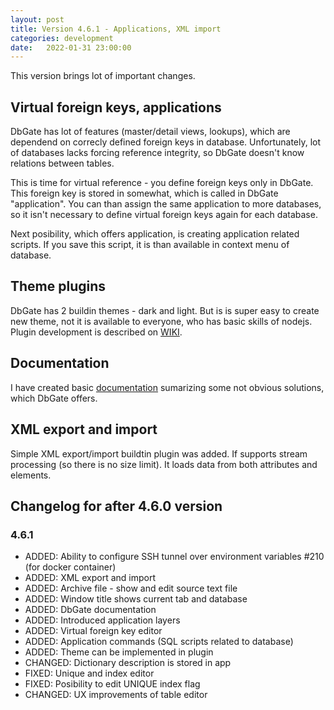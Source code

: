 ```yaml
---
layout: post
title: Version 4.6.1 - Applications, XML import
categories: development
date:   2022-01-31 23:00:00
---
```


This version brings lot of important changes.

## Virtual foreign keys, applications
DbGate has lot of features (master/detail views, lookups), which are dependend on correcly defined foreign keys in database. Unfortunately, lot of databases lacks forcing reference integrity, so DbGate doesn't know relations between tables.

This is time for virtual reference - you define foreign keys only in DbGate. This foreign key is stored in somewhat, which is called in DbGate "application". You can than assign the same application to more databases, so it isn't necessary to define virtual foreign keys again for each database.

Next posibility, which offers application, is creating application related scripts. If you save this script, it is than available in context menu of database.

## Theme plugins
DbGate has 2 buildin themes - dark and light. But is is super easy to create new theme, not it is available to everyone, who has basic skills of nodejs. Plugin development is described on [WIKI](https://github.com/dbgate/dbgate/wiki/Plugin-development).

## Documentation
I have created basic [documentation](https://github.com/dbgate/dbgate/wiki/) sumarizing some not obvious solutions, which DbGate offers. 

## XML export and import
Simple XML export/import buildtin plugin was added. If supports stream processing (so there is no size limit). It loads data from both attributes and elements.

## Changelog for after 4.6.0 version

### 4.6.1
- ADDED: Ability to configure SSH tunnel over environment variables #210 (for docker container)
- ADDED: XML export and import
- ADDED: Archive file - show and edit source text file
- ADDED: Window title shows current tab and database
- ADDED: DbGate documentation
- ADDED: Introduced application layers
- ADDED: Virtual foreign key editor
- ADDED: Application commands (SQL scripts related to database)
- ADDED: Theme can be implemented in plugin
- CHANGED: Dictionary description is stored in app
- FIXED: Unique and index editor
- FIXED: Posibility to edit UNIQUE index flag
- CHANGED: UX improvements of table editor
